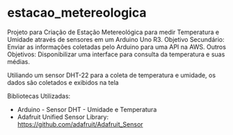 # estacao_metereologica
Projeto para Criação de Estação Metereológica para medir Temperatura e Umidade através de sensores em um Arduino Uno R3.
Objetivo Secundário: Enviar as informações coletadas pelo Arduino para uma API na AWS.
Outros Objetivos: Disponibilizar uma interface para consulta da temperatura e suas médias.

Utiliando um sensor DHT-22 para a coleta de temperatura e umidade, os dados são coletados e exibidos na tela

Bibliotecas Utilizadas:
- Arduino - Sensor DHT - Umidade e Temperatura
- Adafruit Unified Sensor Library: https://github.com/adafruit/Adafruit_Sensor
 
